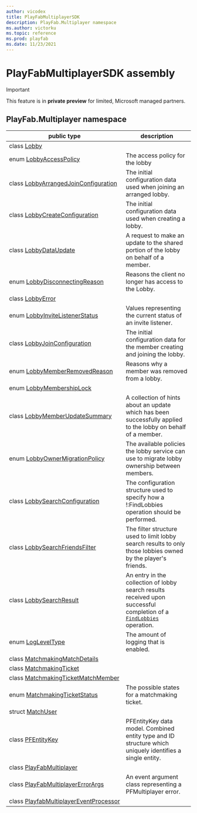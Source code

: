 ```yaml
---
author: vicodex
title: PlayFabMultiplayerSDK
description: PlayFab.Multiplayer namespace
ms.author: victorku
ms.topic: reference
ms.prod: playfab
ms.date: 11/23/2021
---
```


# PlayFabMultiplayerSDK assembly

> [!IMPORTANT]
> This feature is in **private preview** for limited, Microsoft managed partners.

## PlayFab.Multiplayer namespace

| public type | description |
| --- | --- |
| class [Lobby](./PlayFab.Multiplayer/Lobby.md) |  |
| enum [LobbyAccessPolicy](./PlayFab.Multiplayer/LobbyAccessPolicy.md) | The access policy for the lobby |
| class [LobbyArrangedJoinConfiguration](./PlayFab.Multiplayer/LobbyArrangedJoinConfiguration.md) | The initial configuration data used when joining an arranged lobby. |
| class [LobbyCreateConfiguration](./PlayFab.Multiplayer/LobbyCreateConfiguration.md) | The initial configuration data used when creating a lobby. |
| class [LobbyDataUpdate](./PlayFab.Multiplayer/LobbyDataUpdate.md) | A request to make an update to the shared portion of the lobby on behalf of a member. |
| enum [LobbyDisconnectingReason](./PlayFab.Multiplayer/LobbyDisconnectingReason.md) | Reasons the client no longer has access to the Lobby. |
| class [LobbyError](./PlayFab.Multiplayer/LobbyError.md) |  |
| enum [LobbyInviteListenerStatus](./PlayFab.Multiplayer/LobbyInviteListenerStatus.md) | Values representing the current status of an invite listener. |
| class [LobbyJoinConfiguration](./PlayFab.Multiplayer/LobbyJoinConfiguration.md) | The initial configuration data for the member creating and joining the lobby. |
| enum [LobbyMemberRemovedReason](./PlayFab.Multiplayer/LobbyMemberRemovedReason.md) | Reasons why a member was removed from a lobby. |
| enum [LobbyMembershipLock](./PlayFab.Multiplayer/LobbyMembershipLock.md) |  |
| class [LobbyMemberUpdateSummary](./PlayFab.Multiplayer/LobbyMemberUpdateSummary.md) | A collection of hints about an update which has been successfully applied to the lobby on behalf of a member. |
| enum [LobbyOwnerMigrationPolicy](./PlayFab.Multiplayer/LobbyOwnerMigrationPolicy.md) | The available policies the lobby service can use to migrate lobby ownership between members. |
| class [LobbySearchConfiguration](./PlayFab.Multiplayer/LobbySearchConfiguration.md) | The configuration structure used to specify how a !:FindLobbies operation should be performed. |
| class [LobbySearchFriendsFilter](./PlayFab.Multiplayer/LobbySearchFriendsFilter.md) | The filter structure used to limit lobby search results to only those lobbies owned by the player's friends. |
| class [LobbySearchResult](./PlayFab.Multiplayer/LobbySearchResult.md) | An entry in the collection of lobby search results received upon successful completion of a [`FindLobbies`](./PlayFab.Multiplayer/PlayFabMultiplayer/FindLobbies.md) operation. |
| enum [LogLevelType](./PlayFab.Multiplayer/LogLevelType.md) | The amount of logging that is enabled. |
| class [MatchmakingMatchDetails](./PlayFab.Multiplayer/MatchmakingMatchDetails.md) |  |
| class [MatchmakingTicket](./PlayFab.Multiplayer/MatchmakingTicket.md) |  |
| class [MatchmakingTicketMatchMember](./PlayFab.Multiplayer/MatchmakingTicketMatchMember.md) |  |
| enum [MatchmakingTicketStatus](./PlayFab.Multiplayer/MatchmakingTicketStatus.md) | The possible states for a matchmaking ticket. |
| struct [MatchUser](./PlayFab.Multiplayer/MatchUser.md) |  |
| class [PFEntityKey](./PlayFab.Multiplayer/PFEntityKey.md) | PFEntityKey data model. Combined entity type and ID structure which uniquely identifies a single entity. |
| class [PlayFabMultiplayer](./PlayFab.Multiplayer/PlayFabMultiplayer.md) |  |
| class [PlayFabMultiplayerErrorArgs](./PlayFab.Multiplayer/PlayFabMultiplayerErrorArgs.md) | An event argument class representing a PFMultiplayer error. |
| class [PlayfabMultiplayerEventProcessor](./PlayFab.Multiplayer/PlayfabMultiplayerEventProcessor.md) |  |
